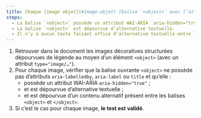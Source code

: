 ```yaml
---
title: Chaque [image objet](#image-objet) (balise `<object>` avec l’attribut `type="image/…"`) [de décoration](#image-de-decoration), sans [légende](#legende-d-image), vérifie-t-elle ces conditions ?
steps:
  - La balise `<object>` possède un attribut WAI-ARIA `aria-hidden="true"`.
  - La balise `<object>` est dépourvue d’alternative textuelle.
  - Il n’y a aucun texte faisant office d’alternative textuelle entre `<object>` et `</object>`.
---
```


1. Retrouver dans le document les images décoratives structurées dépourvues de légende au moyen d’un élément `<object>` (avec un attribut `type="image/…"`).
2. Pour chaque image, vérifier que la balise ouvrante `<object>` ne possède pas d’attributs `aria-labelledby`, `aria-label` ou `title` et qu’elle :
   - possède un attribut WAI-ARIA `aria-hidden="true"` ;
   - et est dépourvue d’alternative textuelle ;
   - et est dépourvue d’un contenu alternatif présent entre les balises `<object>` et `</object>`.
3. Si c’est le cas pour chaque image, **le test est validé**.
